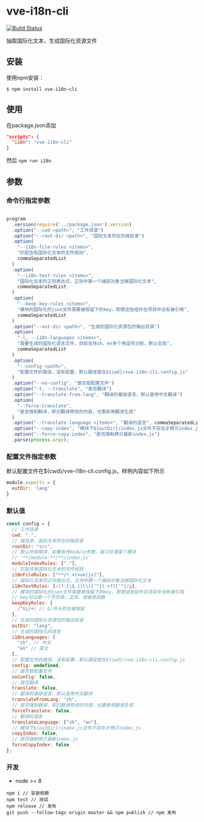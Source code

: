# vve-i18n-cli

[![Build Status](https://travis-ci.org/vue-viewer-editor/vve-i18n-cli.svg?branch=master)](https://travis-ci.org/vue-viewer-editor/vve-i18n-cli)

抽取国际化文本，生成国际化资源文件

## 安装

使用npm安装：

```
$ npm install vve-i18n-cli
```

## 使用

在package.json添加

```json
"scripts": {
  "i18n": "vve-i18n-cli"
}
```

然后 `npm run i18n`

## 参数

### 命令行指定参数

```javascript

program
  .version(require('../package.json').version)
  .option("--cwd <path>", "工作目录")
  .option("--root-dir <path>", "国际文本所在的根目录")
  .option(
    "--i18n-file-rules <items>",
    "匹配含有国际化文本的文件规则",
    commaSeparatedList
  )
  .option(
    "--i18n-text-rules <items>",
    "国际化文本的正则表达式，正则中第一个捕获对象当做国际化文本",
    commaSeparatedList
  )
  .option(
    "--keep-key-rules <items>",
    "模块的国际化的json文件需要被保留下的key，即使这些组件在项目中没有被引用",
    commaSeparatedList
  )
  .option("--out-dir <path>", "生成的国际化资源包的输出目录")
  .option(
    "-l, --i18n-languages <items>",
    "需要生成的国际化语言文件，目前支持zh、en多个用逗号分割，默认全部",
    commaSeparatedList
  )
  .option(
    "--config <path>",
    "配置文件的路径，没有配置，默认路径是在${cwd}/vve-i18n-cli.config.js"
  )
  .option("--no-config", "是否取配置文件")
  .option("-t, --translate", "是否翻译")
  .option("--translate-from-lang", "翻译的基础语言，默认是用中文翻译")
  .option(
    "--force-translate",
    "是否强制翻译，即已翻译修改的内容，也重新用翻译生成"
  )
  .option("--translate-language <items>", "翻译的语言", commaSeparatedList)
  .option("--copy-index", "模块下${outDir}/index.js文件不存在才拷贝index.js")
  .option("--force-copy-index", "是否强制拷贝最新index.js")
  .parse(process.argv);
```

### 配置文件指定参数

默认配置文件在${cwd}/vve-i18n-cli.config.js，样例内容如下所示

```javascript
module.exports = {
  outDir: 'lang'
}
```

### 默认值

```javascript
const config = {
  // 工作目录
  cwd: ".",
  // 根目录，国际文本所在的根目录
  rootDir: "src",
  // 默认所有模块，如果有传module参数，就只处理某个模块
  // '**/module-**/**/index.js'
  moduleIndexRules: ["."],
  // 匹配含有国际化文本的文件规则
  i18nFileRules: ["**/*.+(vue|js)"],
  // 国际化文本的正则表达式，正则中第一个捕获对象当做国际化文本
  i18nTextRules: [/(?:[\$.])t\(['"](.+?)['"]/g],
  // 模块的国际化的json文件需要被保留下的key，即使这些组件在项目中没有被引用
  // key可以是一个字符串，正则，或者是函数
  keepKeyRules: [
    /^G\/+/ // G/开头的会被保留
  ],
  // 生成的国际化资源包的输出目录
  outDir: "lang",
  // 生成的国际化的语言
  i18nLanguages: [
    "zh", // 中文
    "en" // 英文
  ],
  // 配置文件的路径，没有配置，默认路径是在${cwd}/vve-i18n-cli.config.js
  config: undefined,
  // 是否取配置文件
  noConfig: false,
  // 是否翻译
  translate: false,
  // 翻译的基础语言，默认是用中文翻译
  translateFromLang: "zh",
  // 是否强制翻译，即已翻译修改的内容，也重新用翻译生成
  forceTranslate: false,
  // 翻译的语言
  translateLanguage: ["zh", "en"],
  // 模块下${outDir}/index.js文件不存在才拷贝index.js
  copyIndex: false,
  // 是否强制拷贝最新index.js
  forceCopyIndex: false
};
```


### 开发

- node >= 8

```
npm i // 安装依赖
npm test // 测试
npm release // 发布
git push --follow-tags origin master && npm publish // npm 发布
```
